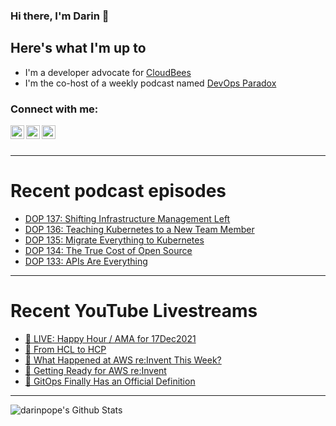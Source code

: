 ### Hi there, I'm Darin 👋

## Here's what I'm up to
- I'm a developer advocate for [CloudBees][cloudbees-website]
- I'm the co-host of a weekly podcast named [DevOps Paradox][dop-website]

### Connect with me:

[<img align="left" alt="darinpope | Twitter" width="22px" src="https://cdn.jsdelivr.net/npm/simple-icons@v3/icons/twitter.svg" />][twitter]
[<img align="left" alt="darinpope | LinkedIn" width="22px" src="https://cdn.jsdelivr.net/npm/simple-icons@v3/icons/linkedin.svg" />][linkedin]
[<img align="left" alt="darinpope | Instagram" width="22px" src="https://cdn.jsdelivr.net/npm/simple-icons@v3/icons/instagram.svg" />][instagram]

<br />
<br />

---

# Recent podcast episodes
<!-- BLOG-POST-LIST:START -->
- [DOP 137: Shifting Infrastructure Management Left](https://www.devopsparadox.com/episodes/shifting-infrastructure-management-left-137/)
- [DOP 136: Teaching Kubernetes to a New Team Member](https://www.devopsparadox.com/episodes/teaching-kubernetes-to-a-new-team-member-136/)
- [DOP 135: Migrate Everything to Kubernetes](https://www.devopsparadox.com/episodes/migrate-everything-to-kubernetes-135/)
- [DOP 134: The True Cost of Open Source](https://www.devopsparadox.com/episodes/the-true-cost-of-open-source-134/)
- [DOP 133: APIs Are Everything](https://www.devopsparadox.com/episodes/apis-are-everything-133/)
<!-- BLOG-POST-LIST:END -->

---

# Recent YouTube Livestreams
<!-- YOUTUBE:START -->
- [🔴 LIVE: Happy Hour / AMA for 17Dec2021](https://www.youtube.com/watch?v=4nFRKbY_HVE)
- [🔴 From HCL to HCP](https://www.youtube.com/watch?v=kqH-11A3bMA)
- [🔴 What Happened at AWS re:Invent This Week?](https://www.youtube.com/watch?v=YiCbE5Lssa4)
- [🔴 Getting Ready for AWS re:Invent](https://www.youtube.com/watch?v=8aWjLOHU6cs)
- [🔴 GitOps Finally Has an Official Definition](https://www.youtube.com/watch?v=wCUxtLqwBSA)
<!-- YOUTUBE:END -->

---

<img align="left" alt="darinpope's Github Stats" src="https://github-readme-stats.codestackr.vercel.app/api?username=darinpope&show_icons=true&hide_border=true" />


[website]: https://www.darinpope.com/
[twitter]: https://twitter.com/darinpope
[youtube]: https://youtube.com/darinpope
[instagram]: https://instagram.com/darinpope
[linkedin]: https://linkedin.com/in/darinpope
[cloudbees-website]: https://www.cloudbees.com/
[dop-website]: https://www.devopsparadox.com/

<!--
**darinpope/darinpope** is a ✨ _special_ ✨ repository because its `README.md` (this file) appears on your GitHub profile.

Here are some ideas to get you started:

- 🔭 I’m currently working on ...
- 🌱 I’m currently learning ...
- 👯 I’m looking to collaborate on ...
- 🤔 I’m looking for help with ...
- 💬 Ask me about ...
- 📫 How to reach me: ...
- 😄 Pronouns: ...
- ⚡ Fun fact: ...
-->
